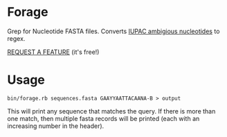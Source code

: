 # Forage

Grep for Nucleotide FASTA files. Converts [IUPAC ambigious nucleotides](http://en.wikipedia.org/wiki/Nucleic_acid_notation) to regex.

[REQUEST A FEATURE](https://github.com/audy/Forage/issues/new) (it's free!)

# Usage

    bin/forage.rb sequences.fasta GAAYYAATTACAANA-B > output

This will print any sequence that matches the query. If there is more than one match, then multiple fasta records will be printed (each with an increasing number in the header).
